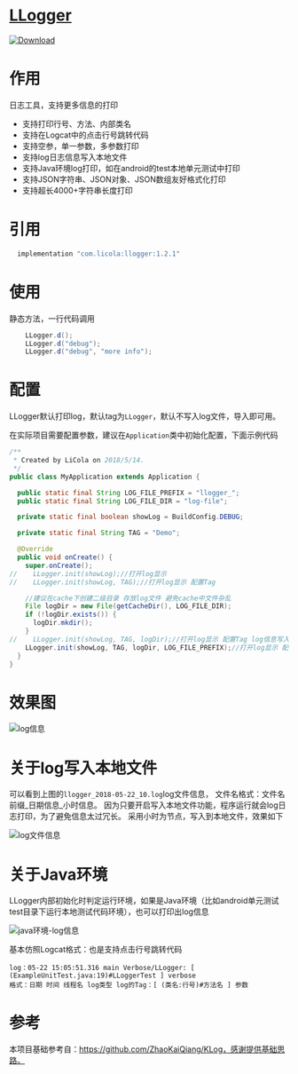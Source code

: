 
# [LLogger](https://github.com/LiCola/LLogger)

[ ![Download](https://api.bintray.com/packages/licola/maven/LLogger/images/download.svg) ](https://bintray.com/licola/maven/LLogger/_latestVersion)

# 作用
日志工具，支持更多信息的打印
 - 支持打印行号、方法、内部类名
 - 支持在Logcat中的点击行号跳转代码
 - 支持空参，单一参数，多参数打印
 - 支持log日志信息写入本地文件
 - 支持Java环境log打印，如在android的test本地单元测试中打印
 - 支持JSON字符串、JSON对象、JSON数组友好格式化打印
 - 支持超长4000+字符串长度打印

# 引用

```java
  implementation "com.licola:llogger:1.2.1"
```

# 使用
静态方法，一行代码调用
```java
    LLogger.d();
    LLogger.d("debug");
    LLogger.d("debug", "more info");
```

# 配置
LLogger默认打印log，默认tag为```LLogger```，默认不写入log文件，导入即可用。

在实际项目需要配置参数，建议在```Application```类中初始化配置，下面示例代码
```java
/**
 * Created by LiCola on 2018/5/14.
 */
public class MyApplication extends Application {

  public static final String LOG_FILE_PREFIX = "llogger_";
  public static final String LOG_FILE_DIR = "log-file";

  private static final boolean showLog = BuildConfig.DEBUG;

  private static final String TAG = "Demo";

  @Override
  public void onCreate() {
    super.onCreate();
//    LLogger.init(showLog);//打开log显示
//    LLogger.init(showLog, TAG);//打开log显示 配置Tag

    //建议在cache下创建二级目录 存放log文件 避免cache中文件杂乱
    File logDir = new File(getCacheDir(), LOG_FILE_DIR);
    if (!logDir.exists()) {
      logDir.mkdir();
    }
//    LLogger.init(showLog, TAG, logDir);//打开log显示 配置Tag log信息写入本地目录
    LLogger.init(showLog, TAG, logDir, LOG_FILE_PREFIX);//打开log显示 配置tag log信息写入本地目录 并固定log文件后缀
  }
}
```

# 效果图

![log信息](https://github.com/LiCola/LLogger/image/log.png)

# 关于log写入本地文件
可以看到上图的```llogger_2018-05-22_10.log```log文件信息，
文件名格式：文件名前缀_日期信息_小时信息。
因为只要开启写入本地文件功能，程序运行就会log日志打印，为了避免信息太过冗长。
采用小时为节点，写入到本地文件，效果如下

![log文件信息](https://github.com/LiCola/LLogger/image/log-file.png)

# 关于Java环境
LLogger内部初始化时判定运行环境，如果是Java环境（比如android单元测试test目录下运行本地测试代码环境），也可以打印出log信息

![java环境-log信息](https://github.com/LiCola/LLogger/image/java-log.png)

基本仿照Logcat格式：也是支持点击行号跳转代码
```log
log：05-22 15:05:51.316 main Verbose/LLogger: [ (ExampleUnitTest.java:19)#LLoggerTest ] verbose
格式：日期 时间 线程名 log类型 log的Tag：[ (类名:行号)#方法名 ] 参数
```

# 参考
本项目基础参考自：https://github.com/ZhaoKaiQiang/KLog，感谢提供基础思路。